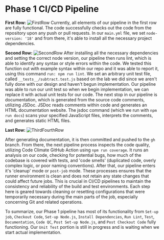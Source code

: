 # Phase 1 CI/CD Pipeline

**First Row:**
![FirstRow](https://github.com/cse110-sp24-group8/cse110-sp24-group8/assets/86510539/9bde91bb-5104-4021-98bd-e38332a7b53b)
Currently, all elements of our pipeline in the first row are fully functional. The code successfully checks out the code from the repository upon any push or pull requests. In our `main.yml` file, we set `node-version: '18'` and from there, it's able to install all the necessary project dependencies. 

**Second Row:**
![SecondRow](https://github.com/cse110-sp24-group8/cse110-sp24-group8/assets/86510539/fb12bf1c-d404-4236-99f9-2b2c3763ce9f)
After installing all the necessary dependencies and setting the correct node version, our pipeline then runs lint, which is able to identify any syntax or style errors within the code. We tested this function out with example syntax within our repo and it was able to report it, using this command `run: npm run lint`. We set an arbitrary unit test file, called `__tests__/subtract.test.js` based on the lab we did since we aren't fully done with our design and haven't begun implementation. Our pipeline was able to run our unit test so when we begin implementation, we can replace it with actual unit tests for our code. The next stop in our pipeline is documentation, which is generated from the source code comments, utilizing JSDoc. JSDoc reads comments within code and generates an HTML documentation website. The jsdoc command (which we run with `npm run docs`) scans your specified JavaScript files, interprets the comments, and generates static HTML files.


**Last Row:** 
![ThirdFourthRow](https://github.com/cse110-sp24-group8/cse110-sp24-group8/assets/86510539/178be591-2447-4c4d-be80-4c4b2858fb8a)

After generating documentation, it is then committed and pushed to the `gh` branch. From there, the next pipeline process inspects the code quality, utilizing Code Climate GitHub Action using `npm run coverage`. It runs an analysis on our code, checking for potential bugs, how much of the codebase is covered with tests, and 'code smells' (duplicated code, overly complex logic, or poor naming conventions). After that, our pipeline enters it's 'cleanup' mode or `post-job` mode. These processes ensures that the runner environment is clean and does not retain any state changes that could affect future jobs. This is crucial in CI/CD pipelines to maintain the consistency and reliability of the build and test environments. Each step here is geared towards cleaning or resetting configurations that were temporarily necessary during the main parts of the job, especially concerning Git and related operations.

To summarize, our Phase 1 pipeline has most of its functionality from `Set-up job`, `Checkout Code`, `Set-up Node.js`, `Install Dependencies`, `Run Lint`, `Test`, `Documentation`, `Code QC`, `Post Set-up Node.js`, and `Post Checkout Code` fully functioning. Our `Unit Test` portion is still in progress and is waiting when we start actual implementation. 




